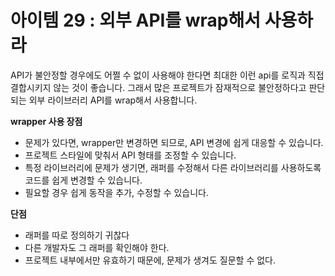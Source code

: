 # 아이템 29 : 외부 API를 wrap해서 사용하라

API가 불안정할 경우에도 어쩔 수 없이 사용해야 한다면 최대한 이런 api를 로직과 직접 결합시키지 않는 것이 좋습니다. 그래서 많은 프로젝트가 잠재적으로 불안정하다고 판단되는 외부 라이브러리 API를 wrap해서 사용합니다. 

**wrapper 사용 장점**

- 문제가 있다면, wrapper만 변경하면 되므로, API 변경에 쉽게 대응할 수 있습니다.
- 프로젝트 스타일에 맞춰서 API 형태를 조정할 수 있습니다.
- 특정 라이브러리에 문제가 생기면, 래퍼를 수정해서 다른 라이브러리를 사용하도록 코드를 쉽게 변경할 수 있습니다.
- 필요할 경우 쉽게 동작을 추가, 수정할 수 있습니다.

**단점**

- 래퍼를 따로 정의하기 귀찮다
- 다른 개발자도 그 래퍼를 확인해야 한다.
- 프로젝트 내부에서만 유효하기 때문에, 문제가 생겨도 질문할 수 없다.